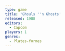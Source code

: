 ```yaml
---
type: game
title: 'Ghouls ''n Ghosts'
released: 1988
editors: 
  - Capcom
players: 1
genres:
  - Plates-formes
---
```

